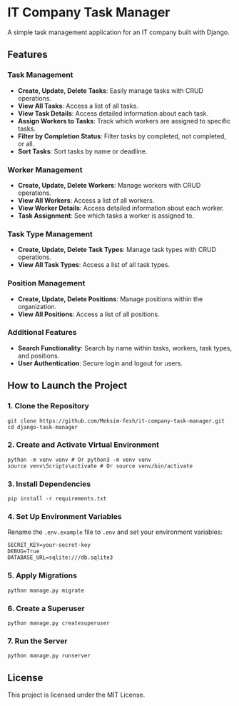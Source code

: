 # IT Company Task Manager

A simple task management application for an IT company built with Django.

## Features

### Task Management
- **Create, Update, Delete Tasks**: Easily manage tasks with CRUD operations.
- **View All Tasks**: Access a list of all tasks.
- **View Task Details**: Access detailed information about each task.
- **Assign Workers to Tasks**: Track which workers are assigned to specific tasks.
- **Filter by Completion Status**: Filter tasks by completed, not completed, or all.
- **Sort Tasks**: Sort tasks by name or deadline.

### Worker Management
- **Create, Update, Delete Workers**: Manage workers with CRUD operations.
- **View All Workers**: Access a list of all workers.
- **View Worker Details**: Access detailed information about each worker.
- **Task Assignment**: See which tasks a worker is assigned to.

### Task Type Management
- **Create, Update, Delete Task Types**: Manage task types with CRUD operations.
- **View All Task Types**: Access a list of all task types.

### Position Management
- **Create, Update, Delete Positions**: Manage positions within the organization.
- **View All Positions**: Access a list of all positions.

### Additional Features
- **Search Functionality**: Search by name within tasks, workers, task types, and positions.
- **User Authentication**: Secure login and logout for users.

## How to Launch the Project

### 1. Clone the Repository

```
git clone https://github.com/Meksim-fesh/it-company-task-manager.git
cd django-task-manager
```

### 2. Create and Activate Virtual Environment

```
python -m venv venv # Or python3 -m venv venv
source venv\Scripts\activate # Or source venv/bin/activate
```

### 3. Install Dependencies

```
pip install -r requirements.txt
```

### 4. Set Up Environment Variables

Rename the `.env.example` file to `.env` and set your environment variables:

```
SECRET_KEY=your-secret-key
DEBUG=True
DATABASE_URL=sqlite:///db.sqlite3
```

### 5. Apply Migrations

```
python manage.py migrate
```

### 6. Create a Superuser

```
python manage.py createsuperuser
```

### 7. Run the Server

```
python manage.py runserver
```

## License

This project is licensed under the MIT License.
